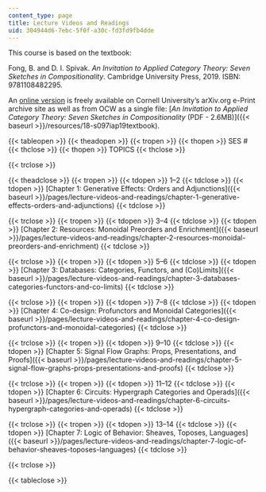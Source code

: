 ```yaml
---
content_type: page
title: Lecture Videos and Readings
uid: 304944d6-7ebc-5f0f-a30c-fd3fd9fb4dde
---
```


This course is based on the textbook:

Fong, B. and D. I. Spivak. _An Invitation to Applied Category Theory: Seven Sketches in Compositionality_. Cambridge University Press, 2019. ISBN: 9781108482295.

An [online version](https://arxiv.org/abs/1803.05316) is freely available on Cornell University’s arXiv.org e-Print archive site as well as from OCW as a single file: [_An Invitation to Applied Category Theory: Seven Sketches in Compositionality_ (PDF - 2.6MB)]({{< baseurl >}}/resources/18-s097iap19textbook).

{{< tableopen >}}
{{< theadopen >}}
{{< tropen >}}
{{< thopen >}}
SES #
{{< thclose >}}
{{< thopen >}}
TOPICS
{{< thclose >}}

{{< trclose >}}

{{< theadclose >}}
{{< tropen >}}
{{< tdopen >}}
1–2
{{< tdclose >}}
{{< tdopen >}}
[Chapter 1: Generative Effects: Orders and Adjunctions]({{< baseurl >}}/pages/lecture-videos-and-readings/chapter-1-generative-effects-orders-and-adjunctions)
{{< tdclose >}}

{{< trclose >}}
{{< tropen >}}
{{< tdopen >}}
3–4
{{< tdclose >}}
{{< tdopen >}}
[Chapter 2: Resources: Monoidal Preorders and Enrichment]({{< baseurl >}}/pages/lecture-videos-and-readings/chapter-2-resources-monoidal-preorders-and-enrichment)
{{< tdclose >}}

{{< trclose >}}
{{< tropen >}}
{{< tdopen >}}
5–6
{{< tdclose >}}
{{< tdopen >}}
[Chapter 3: Databases: Categories, Functors, and (Co)Limits]({{< baseurl >}}/pages/lecture-videos-and-readings/chapter-3-databases-categories-functors-and-co-limits)
{{< tdclose >}}

{{< trclose >}}
{{< tropen >}}
{{< tdopen >}}
7–8
{{< tdclose >}}
{{< tdopen >}}
[Chapter 4: Co-design: Profunctors and Monoidal Categories]({{< baseurl >}}/pages/lecture-videos-and-readings/chapter-4-co-design-profunctors-and-monoidal-categories)
{{< tdclose >}}

{{< trclose >}}
{{< tropen >}}
{{< tdopen >}}
9–10
{{< tdclose >}}
{{< tdopen >}}
[Chapter 5: Signal Flow Graphs: Props, Presentations, and Proofs]({{< baseurl >}}/pages/lecture-videos-and-readings/chapter-5-signal-flow-graphs-props-presentations-and-proofs)
{{< tdclose >}}

{{< trclose >}}
{{< tropen >}}
{{< tdopen >}}
11–12
{{< tdclose >}}
{{< tdopen >}}
[Chapter 6: Circuits: Hypergraph Categories and Operads]({{< baseurl >}}/pages/lecture-videos-and-readings/chapter-6-circuits-hypergraph-categories-and-operads)
{{< tdclose >}}

{{< trclose >}}
{{< tropen >}}
{{< tdopen >}}
13–14
{{< tdclose >}}
{{< tdopen >}}
[Chapter 7: Logic of Behavior: Sheaves, Toposes, Languages]({{< baseurl >}}/pages/lecture-videos-and-readings/chapter-7-logic-of-behavior-sheaves-toposes-languages)
{{< tdclose >}}

{{< trclose >}}

{{< tableclose >}}